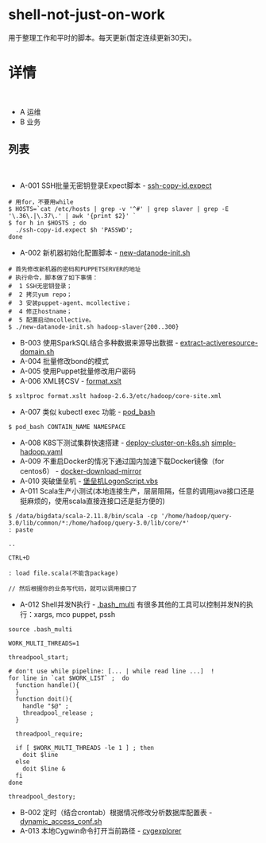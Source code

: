 # shell-not-just-on-work

用于整理工作和平时的脚本。每天更新(暂定连续更新30天)。
 
# 详情
 
* A 运维
* B 业务
 
## 列表 
 
* A-001 SSH批量无密钥登录Expect脚本 - [ssh-copy-id.expect](ssh-copy-id.expect)

```
# 用for，不要用while
$ HOSTS=`cat /etc/hosts | grep -v '^#' | grep slaver | grep -E '\.36\.|\.37\.' | awk '{print $2}' `
$ for h in $HOSTS ; do 
  ./ssh-copy-id.expect $h 'PASSWD';
done
```
  
* A-002 新机器初始化配置脚本 - [new-datanode-init.sh](new-datanode-init.sh)

```
# 首先修改新机器的密码和PUPPETSERVER的地址
# 执行命令，脚本做了如下事情：
#  1 SSH无密钥登录；
#  2 拷贝yum repo；
#  3 安装puppet-agent、mcollective；
#  4 修正hostname；
#  5 配置启动mcollective。
$ ./new-datanode-init.sh hadoop-slaver{200..300}
```
  
* B-003 使用SparkSQL结合多种数据来源导出数据 - [extract-activeresource-domain.sh](extract-activeresource-domain.sh)
* A-004 批量修改bond的模式
* A-005 使用Puppet批量修改用户密码
* A-006 XML转CSV - [format.xslt](format.xslt)

```
$ xsltproc format.xslt hadoop-2.6.3/etc/hadoop/core-site.xml 
```

* A-007 类似 kubectl exec 功能 - [pod_bash](pod_bash) 

```
$ pod_bash CONTAIN_NAME NAMESPACE
```

* A-008 K8S下测试集群快速搭建 - [deploy-cluster-on-k8s.sh](deploy-cluster-on-k8s.sh) [simple-hadoop.yaml](simple-hadoop.yaml)
* A-009 不重启Docker的情况下通过国内加速下载Docker镜像（for centos6） - [docker-download-mirror](docker-download-mirror)
* A-010 突破堡垒机 - [堡垒机LogonScript.vbs](堡垒机LogonScript.vbs) 
* A-011 Scala生产小测试(本地连接生产，层层阻隔，任意的调用java接口还是挺麻烦的，使用scala直接连接口还是挺方便的)

```
$ /data/bigdata/scala-2.11.8/bin/scala -cp '/home/hadoop/query-3.0/lib/common/*:/home/hadoop/query-3.0/lib/core/*' 
: paste

..

CTRL+D

: load file.scala(不能含package)

// 然后根据你的业务写代码，就可以调用接口了

```

* A-012 Shell并发N执行 - [.bash_multi](.bash_multi) 有很多其他的工具可以控制并发N的执行：xargs, mco puppet, pssh

```
source .bash_multi

WORK_MULTI_THREADS=1

threadpool_start;

# don't use while pipeline: [... | while read line ...]  !
for line in `cat $WORK_LIST` ;  do
  function handle(){
  }
  function doit(){
    handle "$@" ; 
    threadpool_release ;
  }
  
  threadpool_require;
  
  if [ $WORK_MULTI_THREADS -le 1 ] ; then 
    doit $line
  else 
    doit $line & 
  fi
done

threadpool_destory;

```

* B-002 定时（结合crontab）根据情况修改分析数据库配置表 - [dynamic_access_conf.sh](dynamic_access_conf.sh)
* A-013 本地Cygwin命令打开当前路径 - [cygexplorer](cygexplorer)
